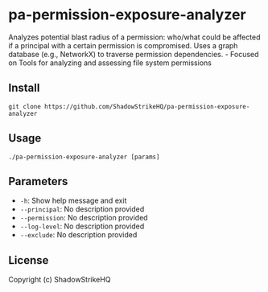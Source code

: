 # pa-permission-exposure-analyzer
Analyzes potential blast radius of a permission: who/what could be affected if a principal with a certain permission is compromised. Uses a graph database (e.g., NetworkX) to traverse permission dependencies. - Focused on Tools for analyzing and assessing file system permissions

## Install
`git clone https://github.com/ShadowStrikeHQ/pa-permission-exposure-analyzer`

## Usage
`./pa-permission-exposure-analyzer [params]`

## Parameters
- `-h`: Show help message and exit
- `--principal`: No description provided
- `--permission`: No description provided
- `--log-level`: No description provided
- `--exclude`: No description provided

## License
Copyright (c) ShadowStrikeHQ

